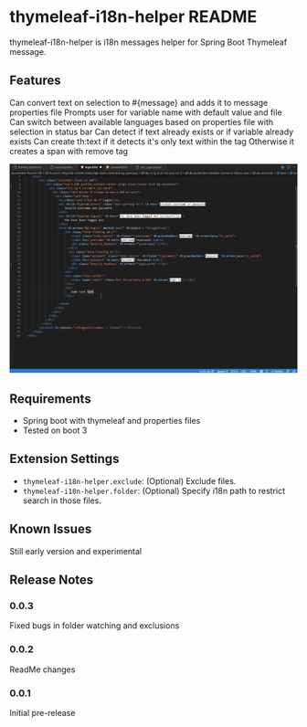 # thymeleaf-i18n-helper README

thymeleaf-i18n-helper is i18n messages helper for Spring Boot Thymeleaf message.

## Features

Can convert text on selection to #{message} and adds it to message properties file
Prompts user for variable name with default value and file
Can switch between available languages based on properties file with selection in status bar
Can detect if text already exists or if variable already exists
Can create th:text if it detects it's only text within the tag
    Otherwise it creates a span with remove tag

![thymeleaf-i18n-helper demo](demo/i18n-helper-demo.gif)

## Requirements

- Spring boot with thymeleaf and properties files
- Tested on boot 3

## Extension Settings

- `thymeleaf-i18n-helper.exclude`: (Optional) Exclude files.
- `thymeleaf-i18n-helper.folder`: (Optional) Specify i18n path to restrict search in those files.

## Known Issues

Still early version and experimental

## Release Notes

### 0.0.3

Fixed bugs in folder watching and exclusions

### 0.0.2

ReadMe changes

### 0.0.1

Initial pre-release
